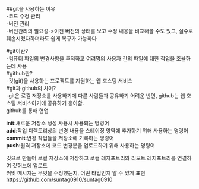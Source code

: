 ##git을 사용하는 이유   
-코드 수정 관리   
-버전 관리   
-버전관리의 필요성->이전 버전의 상태를 보고 수정 내용을 비교해볼 수도 있고, 실수로 훼손시켰다하더라도 쉽게 복구가 가능하다   

#git이란?   
-컴퓨터 파일의 변경사항을 추적하고 여려명의 사용자 간의 파일에 대한 작업을 조율하는데 사용   
#github란?   
-깃(git)을 사용하는 프로젝트를 지원하는 웹 호스팅 서비스   
#git과 github의 차이?   
-git은 로컬 저장소를 사용하기에 다른 사람들과 공유하기 어려운 반면, github는 웹 호스팅 서비스이기에 공유하기 용이함.   
github를 통해 협업   

**init**:새로운 저장소 생성 사용시 사용되는 명령어   
**add**:작업 디렉토리상의 변경 내용을 스테이징 영역에 추가하기 위해 사용하는 명령어   
**commit**:변경 작업들을 저장소에 기록하는 명령어   
**push**:원격 저장소에 코드 변경분을 업로드하기 위해 사용하는 명령어   

깃으로 만들어 로컬 저장소에 저장하고 로컬 레지포트리와 리모트 레지포트리를   연결하여 깃허브에 업로드   
커밋 메시지는 무엇을 수정했는지, 어떤 타입인지 알 수 있게 표현   
https://github.com/suntag0910/suntag0910   